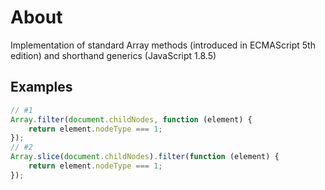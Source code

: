 About
===
Implementation of standard Array methods (introduced in ECMAScript 5th edition) and shorthand generics (JavaScript 1.8.5)

Examples
---

```javascript
// #1
Array.filter(document.childNodes, function (element) {
	return element.nodeType === 1;
});
// #2
Array.slice(document.childNodes).filter(function (element) {
	return element.nodeType === 1;
});
```
